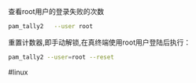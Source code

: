 查看root用户的登录失败的次数
```sh
pam_tally2   --user root
```

重置计数器,即手动解锁,在真终端使用root用户登陆后执行：
```sh
pam_tally2 --user=root --reset
```
#linux 